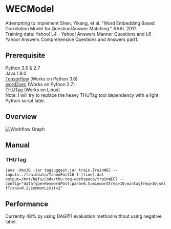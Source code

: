 # WECModel
Attemptting to implement Shen, Yikang, et al. "Word Embedding Based Correlation Model for Question/Answer Matching." AAAI. 2017.  
Training data: Yahoo! L4 - Yahoo! Answers Manner Questions and L6 - Yahoo! Answers Comprehensive Questions and Answers part1.  
## Prerequisite
Python 3.6 & 2.7  
Java 1.8.0  
[Tensorflow](https://www.tensorflow.org/) (Works on Python 3.6)  
[word2vec](https://github.com/danielfrg/word2vec) (Works on Python 2.7)  
[THUTag](https://github.com/SongRb/THUTag) (Works on Linux)  
Note: I will try to replace the heavy THUTag tool dependency with a light Python script later.  
## Overview
![Workflow Graph](https://rawgithub.com/SongRb/WECModel/master/workflow.svg)  
## Manual  
### THUTag
`java -Xmx3G -jar tagsuggest.jar train.TrainWEC --input=../traindata/YahooPostL6-1-[time].dat --output=/mnt/hgfs/Code/thu-tag-workspace/trainWEC7 --config="dataType=KeywordPost;para=0.5;minwordfreq=10;mintagfreq=10;selfTrans=0.2;commonLimit=2"`  

## Performance
Currently 48% by using DAG@1 evaluation method without using negative label.  
